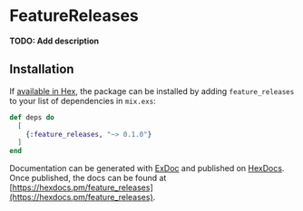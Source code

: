 # FeatureReleases

**TODO: Add description**

## Installation

If [available in Hex](https://hex.pm/docs/publish), the package can be installed
by adding `feature_releases` to your list of dependencies in `mix.exs`:

```elixir
def deps do
  [
    {:feature_releases, "~> 0.1.0"}
  ]
end
```

Documentation can be generated with [ExDoc](https://github.com/elixir-lang/ex_doc)
and published on [HexDocs](https://hexdocs.pm). Once published, the docs can
be found at [https://hexdocs.pm/feature_releases](https://hexdocs.pm/feature_releases).

